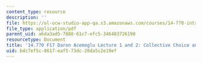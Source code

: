 ```yaml
---
content_type: resource
description: ''
file: https://ol-ocw-studio-app-qa.s3.amazonaws.com/courses/14-770-introduction-to-political-economy-fall-2017/bdc7ef5c8617eaf573dc28da5c2e19ef_MIT14_770F17_lec1_2_acemoglu.pdf
file_type: application/pdf
parent_uid: a6da3ad5-7888-61c7-efc5-346483726198
resourcetype: Document
title: '14.770 F17 Daron Acemoglu Lecture 1 and 2: Collective Choice and Voting'
uid: bdc7ef5c-8617-eaf5-73dc-28da5c2e19ef
---
```

